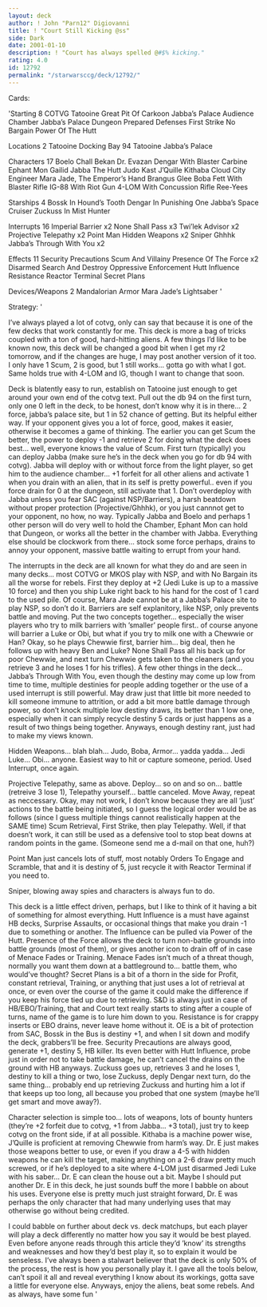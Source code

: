 ```yaml
---
layout: deck
author: ! John "Parn12" Digiovanni
title: ! "Court Still Kicking @ss"
side: Dark
date: 2001-01-10
description: ! "Court has always spelled @#$% kicking."
rating: 4.0
id: 12792
permalink: "/starwarsccg/deck/12792/"
---
```

Cards: 

'Starting 8
COTVG
Tatooine Great Pit Of Carkoon
Jabba’s Palace Audience Chamber
Jabba’s Palace Dungeon
Prepared Defenses
First Strike
No Bargain
Power Of The Hutt

Locations 2
Tatooine Docking Bay 94
Tatooine Jabba’s Palace

Characters 17
Boelo
Chall Bekan
Dr. Evazan
Dengar With Blaster Carbine
Ephant Mon
Gailid
Jabba The Hutt
Judo Kast
J’Quille
Kithaba
Cloud City Engineer
Mara Jade, The Emperor’s Hand
Brangus Glee
Boba Fett With Blaster Rifle
IG-88 With Riot Gun
4-LOM With Concussion Rifle
Ree-Yees

Starships 4
Bossk In Hound’s Tooth
Dengar In Punishing One
Jabba’s Space Cruiser
Zuckuss In Mist Hunter

Interrupts 16
Imperial Barrier x2
None Shall Pass x3
Twi’lek Advisor x2
Projective Telepathy x2
Point Man
Hidden Weapons x2
Sniper
Ghhhk
Jabba’s Through With You x2

Effects 11
Security Precautions
Scum And Villainy
Presence Of The Force x2
Disarmed
Search And Destroy
Oppressive Enforcement
Hutt Influence
Resistance
Reactor Terminal
Secret Plans

Devices/Weapons 2
Mandalorian Armor
Mara Jade’s Lightsaber '

Strategy: '

I’ve always played a lot of cotvg, only can say that because it is one of the few decks that work constantly for me.  This deck is more a bag of tricks coupled with a ton of good, hard-hitting aliens.  A few things I’d like to be known now, this deck will be changed a good bit when I get my r2 tomorrow, and if the changes are huge, I may post another version of it too.  I only have 1 Scum, 2 is good, but 1 still works... gotta go with what I got.  Same holds true with 4-LOM and IG, though I want to change that soon.

Deck is blatently easy to run, establish on Tatooine just enough to get around your own end of the cotvg text.	Pull out the db 94 on the first turn, only one 0 left in the deck, to be honest, don’t know why it is in there... 2 force, jabba’s palace site, but 1 in 52 chance of getting.  But its helpful either way.  If your opponent gives you a lot of force, good, makes it easier, otherwise it becomes a game of thinking.  The earlier you can get Scum the better, the power to deploy -1 and retrieve 2 for doing what the deck does best... well, everyone knows the value of Scum.	First turn (typically) you can deploy Jabba (make sure he’s in the deck when you go for db 94 with cotvg).  Jabba will deploy with or without force from the light player, so get him to the audience chamber... +1 forfeit for all other aliens and activate 1 when you drain with an alien, that in its self is pretty powerful.. even if you force drain for 0 at the dungeon, still activate that 1.  Don’t overdeploy with Jabba unless you fear SAC (against NSP/Barriers), a harsh beatdown without proper protection (Projective/Ghhhk), or you just cannnot get to your opponent, no how, no way.  Typically Jabba and Boelo and perhaps 1 other person will do very well to hold the Chamber, Ephant Mon can hold that Dungeon, or works all the better in the chamber with Jabba.	Everything else should be clockwork from there... stock some force perhaps, drains to annoy your opponent, massive battle waiting to errupt from your hand.

The interrupts in the deck are all known for what they do and are seen in many decks... most COTVG or MKOS play with NSP, and with No Bargain its all the worse for rebels.  First they deploy at +2 (Jedi Luke is up to a massive 10 force) and then you ship Luke right back to his hand for the cost of 1 card to the used pile.  Of course, Mara Jade cannot be at a Jabba’s Palace site to play NSP, so don’t do it.  Barriers are self explanitory, like NSP, only prevents battle and moving.	Put the two concepts together... especially the wiser players who try to milk barriers with ’smaller’ people first.. of course anyone will barrier a Luke or Obi, but what if you try to milk one with a Chewwie or Han?  Okay, so he plays Chewwie first, barrier him... big deal, then he follows up with heavy Ben and Luke?  None Shall Pass all his back up for poor Chewwie, and next turn Chewwie gets taken to the cleaners (and you retrieve 3 and he loses 1 for his trifles).  A few other things in the deck... Jabba’s Through With You, even though the destiny may come up low from time to time, multiple destinies for people adding together or the use of a used interrupt is still powerful.  May draw just that little bit more needed to kill someone immune to attrition, or add a bit more battle damage through power, so don’t knock multiple low destiny draws, its better than 1 low one, especially when it can simply recycle destiny 5 cards or just happens as a result of two things being together.  Anyways, enough destiny rant, just had to make my views known.

Hidden Weapons... blah blah... Judo, Boba, Armor... yadda yadda... Jedi Luke... Obi... anyone.	Easiest way to hit or capture someone, period.	Used Interrupt, once again.

Projective Telepathy, same as above.  Deploy... so on and so on... battle (retreive 3 lose 1), Telepathy yourself... battle canceled.  Move Away, repeat as neccessary.  Okay, may not work, I don’t know because they are all ’just’ actions to the battle being initiated, so I guess the logical order would be as follows (since I guess multiple things cannot realistically happen at the SAME time) Scum Retrieval, First Strike, then play Telepathy.  Well, if that doesn’t work, it can still be used as a defensive tool to stop beat downs at random points in the game.  (Someone send me a d-mail on that one, huh?)

Point Man just cancels lots of stuff, most notably Orders To Engage and Scramble, that and it is destiny of 5, just recycle it with Reactor Terminal if you need to.

Sniper, blowing away spies and characters is always fun to do.

This deck is a little effect driven, perhaps, but I like to think of it having a bit of something for almost everything.  Hutt Influence is a must have against HB decks, Surprise Assaults, or occasional things that make you drain -1 due to something or another.  The Influence can be pulled via Power of the Hutt.  Presence of the Force allows the deck to turn non-battle grounds into battle grounds (most of them), or gives another icon to drain off of in case of Menace Fades or Training.  Menace Fades isn’t much of a threat though, normally you want them down at a battleground to... battle them, who would’ve thought?  Secret Plans is a bit of a thorn in the side for Profit, constant retrieval, Training, or anything that just uses a lot of retrieval at once, or even over the course of the game it could make the difference if you keep his force tied up due to retrieving.  S&D is always just in case of HB/EBO/Training, that and Court text really starts to sting after a couple of turns, name of the game is to lure him down to you.	Resistance is for crappy inserts or EBO drains, never leave home without it.  OE is a bit of protection from SAC, Bossk in the Bus is destiny +1, and when I sit down and modify the deck, grabbers’ll be free.  Security Precautions are always good, generate +1, destiny 5, HB killer.	Its even better with Hutt Influence, probe just in order not to take battle damage, he can’t cancel the drains on the ground with HB anyways.  Zuckuss goes up, retrieves 3 and he loses 1, destiny to kill a thing or two, lose Zuckuss, deply Dengar next turn, do the same thing... probably end up retrieving Zuckuss and hurting him a lot if that keeps up too long, all because you probed that one system (maybe he’ll get smart and move away?).

Character selection is simple too... lots of weapons, lots of bounty hunters (they’re +2 forfeit due to cotvg, +1 from Jabba... +3 total), just try to keep cotvg on the front side, if at all possible.  Kithaba is a machine power wise, J’Quille is proficient at removing Chewwie from harm’s way.  Dr. E just makes those weapons better to use, or even if you draw a 4-5 with hidden weapons he can kill the target, making anything on a 2-6 draw pretty much screwed, or if he’s deployed to a site where 4-LOM just disarmed Jedi Luke with his saber... Dr. E can clean the house out a bit.  Maybe I should put another Dr. E in this deck, he just sounds buff the more I babble on about his uses.  Everyone else is pretty much just straight forward, Dr. E was perhaps the only character that had many underlying uses that may otherwise go without being credited.

I could babble on further about deck vs. deck matchups, but each player will play a deck differently no matter how you say it would be best played.  Even before anyone reads through this article they’d ’know’ its strengths and weaknesses and how they’d best play it, so to explain it would be senseless.  I’ve always been a stalwart believer that the deck is only 50% of the process, the rest is how you personally play it.  I gave all the tools below, can’t spoil it all and reveal everything I know about its workings, gotta save a little for everyone else.  Anyways, enjoy the aliens, beat some rebels.  And as always, have some fun '

